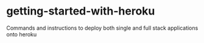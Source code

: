 # getting-started-with-heroku
Commands and instructions to deploy both single and full stack applications onto heroku
